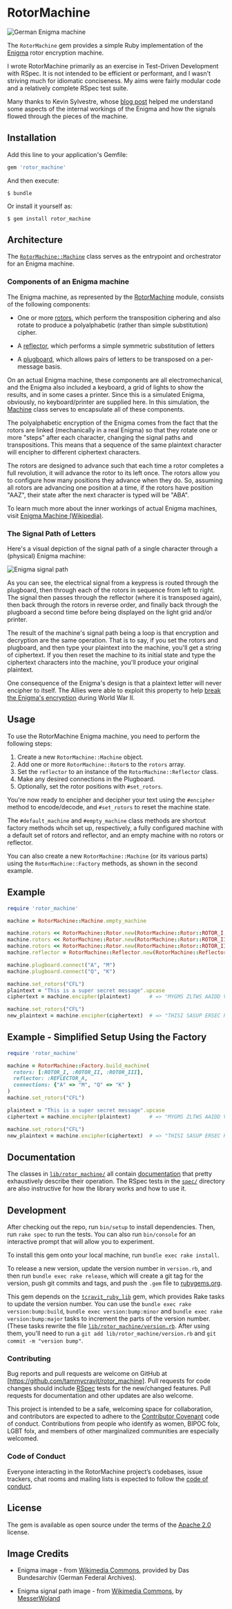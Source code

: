 # RotorMachine

![German Enigma machine](https://github.com/tammycravit/rotor_machine/blob/master/images/Bundesarchiv_Enigma.jpg?raw=1)

The `RotorMachine` gem provides a simple Ruby implementation of the 
[Enigma](https://en.wikipedia.org/wiki/Enigma_machine) rotor encryption machine.

I wrote RotorMachine primarily as an exercise in Test-Driven Development with 
RSpec. It is not intended to be efficient or performant, and I wasn't striving much 
for idiomatic conciseness. My aims were fairly modular code and a relatively 
complete RSpec test suite.

Many thanks to Kevin Sylvestre, whose 
[blog post](https://ksylvest.com/posts/2015-01-03/the-enigma-machine-using-ruby) 
helped me understand some aspects of the internal workings of the Enigma and 
how the signals flowed through the pieces of the machine.

## Installation

Add this line to your application's Gemfile:

```ruby
gem 'rotor_machine'
```

And then execute:

    $ bundle

Or install it yourself as:

    $ gem install rotor_machine

## Architecture

The [`RotorMachine::Machine`](http://www.rubydoc.info/github/tammycravit/rotor_machine/master/RotorMachine/Machine) 
class serves as the entrypoint and orchestrator for an Enigma machine.
  
### Components of an Enigma machine
  
The Enigma machine, as represented by the [RotorMachine](http://www.rubydoc.info/github/tammycravit/rotor_machine/master) 
module, consists of the following components:
  
* One or more [rotors](http://www.rubydoc.info/github/tammycravit/rotor_machine/master/RotorMachine/Rotor), which 
  perform the transposition ciphering and also rotate to produce a polyalphabetic (rather 
  than simple substitution) cipher.
  
* A [reflector](http://www.rubydoc.info/github/tammycravit/rotor_machine/master/RotorMachine/Reflector), which 
  performs a simple symmetric substitution of letters
  
* A [plugboard](http://www.rubydoc.info/github/tammycravit/rotor_machine/master/RotorMachine/Plugboard), which 
  allows pairs of letters to be transposed on a per-message basis.
  
On an actual Enigma machine, these components are all electromechanical, and 
the Enigma also included a keyboard, a grid of lights to show the results, and 
in some cases a printer. Since this is a simulated Enigma, obviously, no 
keyboard/printer are supplied here. In this simulation, the
[Machine](http://www.rubydoc.info/github/tammycravit/rotor_machine/master/RotorMachine/Machine)
class serves to encapsulate all of these components.
  
The polyalphabetic encryption of the Enigma comes from the fact that the
rotors are linked (mechanically in a real Enigma) so that they rotate
one or more "steps" after each character, changing the signal paths and
transpositions. This means that a sequence of the same plaintext character
will encipher to different ciphertext characters.
  
The rotors are designed to advance such that each time a rotor completes
a full revolution, it will advance the rotor to its left once. The rotors
allow you to configure how many positions they advance when they do. So,
assuming all rotors are advancing one position at a time, if the rotors
have position "AAZ", their state after the next character is typed will
be "ABA".
  
To learn much more about the inner workings of actual Enigma machines,
visit [Enigma Machine (Wikipedia)](https://en.wikipedia.org/wiki/Enigma_machine).
  
###  The Signal Path of Letters
  
Here's a visual depiction of the signal path of a single character through
a (physical) Enigma machine:

![Enigma signal path](https://github.com/tammycravit/rotor_machine/blob/master/images/File:Enigma_wiring_kleur.png?raw=1)

As you can see, the electrical signal from a keypress is routed through the 
plugboard, then through each of the rotors in sequence from left to right. 
The signal then passes through the reflector (where it is transposed again), 
then back through the rotors in reverse order, and finally back through the 
plugboard a second time before being displayed on the light grid and/or 
printer.
  
The result of the machine's signal path being a loop is that encryption and
decryption are the same operation. That is to say, if you set the rotors
and plugboard, and then type your plaintext into the machine, you'll get
a string of ciphertext. If you then reset the machine to its initial state
and type the ciphertext characters into the machine, you'll produce your
original plaintext.
  
One consequence of the Enigma's design is that a plaintext letter will never 
encipher to itself. The Allies were able to exploit this property to help 
[break the Enigma's encryption](https://en.wikipedia.org/wiki/Cryptanalysis_of_the_Enigma) 
during World War II.
  
## Usage

To use the RotorMachine Enigma machine, you need to perform the following
steps:
  
1. Create a new `RotorMachine::Machine` object.
2. Add one or more `RotorMachine::Rotor`s  to the `rotors` array.
3. Set the `reflector` to an instance of the `RotorMachine::Reflector` class.
4. Make any desired connections in the Plugboard.
5. Optionally, set the rotor positions with `#set_rotors`.
  
You're now ready to encipher and decipher your text using the `#encipher`
method to encode/decode, and `#set_rotors` to reset the machine state.
  
The `#default_machine` and `#empty_machine` class methods are shortcut
factory methods whcih set up, respectively, a fully configured machine 
with a default set of rotors and reflector, and an empty machine with
no rotors or reflector.

You can also create a new `RotorMachine::Machine` (or its various parts)
using the `RotorMachine::Factory` methods, as shown in the second example.

## Example

```ruby
require 'rotor_machine'

machine = RotorMachine::Machine.empty_machine

machine.rotors << RotorMachine::Rotor.new(RotorMachine::Rotor::ROTOR_I, "A", 1)
machine.rotors << RotorMachine::Rotor.new(RotorMachine::Rotor::ROTOR_II, "A", 1)
machine.rotors << RotorMachine::Rotor.new(RotorMachine::Rotor::ROTOR_III, "A", 1)
machine.reflector = RotorMachine::Reflector.new(RotorMachine::Reflector::REFLECTOR_A)

machine.plugboard.connect("A", "M") 
machine.plugboard.connect("Q", "K")

machine.set_rotors("CFL")
plaintext = "This is a super secret message".upcase
ciphertext = machine.encipher(plaintext)      # => "MYGMS ZLTWS AAIDD VTGOC RFKFO"

machine.set_rotors("CFL")
new_plaintext = machine.encipher(ciphertext)  # => "THISI SASUP ERSEC RETME SSAGE"
```

## Example - Simplified Setup Using the Factory 

```ruby
require 'rotor_machine'

machine = RotorMachine::Factory.build_machine(
  rotors: [:ROTOR_I, :ROTOR_II, :ROTOR_III],
  reflector: :REFLECTOR_A,
  connections: {"A" => "M", "Q" => "K" }
)
machine.set_rotors("CFL")

plaintext = "This is a super secret message".upcase
ciphertext = machine.encipher(plaintext)      # => "MYGMS ZLTWS AAIDD VTGOC RFKFO"

machine.set_rotors("CFL")
new_plaintext = machine.encipher(ciphertext)  # => "THISI SASUP ERSEC RETME SSAGE"
```

## Documentation

The classes in 
[`lib/rotor_machine/`](https://github.com/tammycravit/rotor_machine/tree/master/lib/rotor_machine) 
all contain [documentation](http://www.rubydoc.info/github/tammycravit/rotor_machine/master/) that 
pretty exhaustively describe their operation. 
The RSpec tests in the [`spec/`](https://github.com/tammycravit/rotor_machine/tree/master/spec) 
directory are also instructive for how the library works and how to use it.

## Development

After checking out the repo, run `bin/setup` to install dependencies. Then, 
run `rake spec` to run the tests. You can also run `bin/console` for an 
interactive prompt that will allow you to experiment.

To install this gem onto your local machine, run `bundle exec rake install`. 

To release a new version, update the version number in `version.rb`, and then 
run `bundle exec rake release`, which will create a git tag for the version, 
push git commits and tags, and push the `.gem` file to [rubygems.org](https://rubygems.org).

This gem depends on the [`tcravit_ruby_lib`](https://github.com/tammycravit/tcravit_ruby_lib) 
gem, which provides Rake tasks to update the version number. You can use the 
`bundle exec rake version:bump:build`, `bundle exec version:bump:minor` and 
`bundle exec rake version:bump:major` tasks to increment the parts of 
the version number. (These tasks rewrite the file
[`lib/rotor_machine/version.rb`](https://github.com/tammycravit/rotor_machine/blob/master/lib/rotor_machine/version.rb). 
After using them, you'll need to run a `git add lib/rotor_machine/version.rb` 
and `git commit -m "version bump"`.

### Contributing

Bug reports and pull requests are welcome on GitHub at 
[https://github.com/tammycravit/rotor_machine]. Pull requests for code changes 
should include [RSpec](http://rspec.info) tests for the new/changed features.
Pull requests for documentation and other updates are also welcome.

This project is intended to be a safe, welcoming space for collaboration, and 
contributors are expected to adhere to the 
[Contributor Covenant](http://contributor-covenant.org) code of conduct.
Contributions from people who identify as women, BIPOC folx, LGBT folx, 
and members of other marginalized communities are especially welcomed.

### Code of Conduct

Everyone interacting in the RotorMachine project’s codebases, issue trackers, 
chat rooms and mailing lists is expected to follow the 
[code of conduct](https://github.com/tammycravit/rotor_machine/blob/master/CODE_OF_CONDUCT.md).

## License

The gem is available as open source under the terms of the 
[Apache 2.0](https://www.apache.org/licenses/LICENSE-2.0) license.

## Image Credits

* Enigma image - from [Wikimedia Commons](https://commons.wikimedia.org/wiki/File:Bundesarchiv_Bild_183-2007-0705-502,_Chiffriermaschine_%22Enigma%22.jpg),
  provided by Das Bundesarchiv (German Federal Archives).

* Enigma signal path image - from [Wikimedia Commons](https://commons.wikimedia.org/wiki/File:Enigma_wiring_kleur.svg), 
  by [MesserWoland](https://commons.wikimedia.org/wiki/User:MesserWoland)

